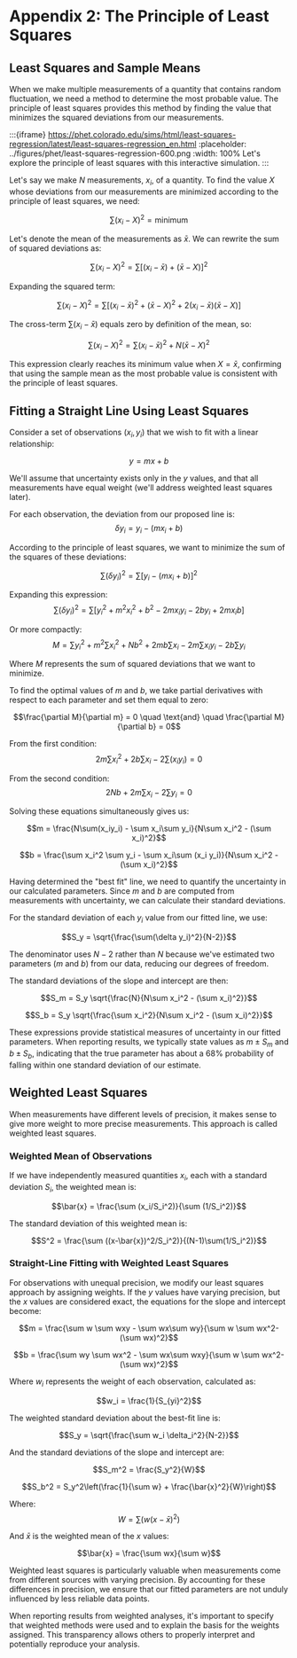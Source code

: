 # Appendix 2: The Principle of Least Squares

## Least Squares and Sample Means

When we make multiple measurements of a quantity that contains random fluctuation, we need a method to determine the most probable value. The principle of least squares provides this method by finding the value that minimizes the squared deviations from our measurements.

:::{iframe} https://phet.colorado.edu/sims/html/least-squares-regression/latest/least-squares-regression_en.html
:placeholder: ../figures/phet/least-squares-regression-600.png
:width: 100%
Let's explore the principle of least squares with this interactive simulation.
:::

Let's say we make $N$ measurements, $x_i$, of a quantity. To find the value $X$ whose deviations from our measurements are minimized according to the principle of least squares, we need:

$$\sum(x_i-X)^2 = \text{minimum}$$

Let's denote the mean of the measurements as $\bar{x}$. We can rewrite the sum of squared deviations as:

$$\sum (x_i - X)^2 = \sum[(x_i - \bar{x}) + (\bar{x}-X)]^2$$

Expanding the squared term:

$$\sum (x_i - X)^2 = \sum[(x_i - \bar{x})^2 + (\bar{x}-X)^2 + 2(x_i - \bar{x})(\bar{x}-X)]$$

The cross-term $\sum(x_i - \bar{x})$ equals zero by definition of the mean, so:

$$\sum (x_i - X)^2 = \sum(x_i - \bar{x})^2 + N(\bar{x}-X)^2$$

This expression clearly reaches its minimum value when $X = \bar{x}$, confirming that using the sample mean as the most probable value is consistent with the principle of least squares.

## Fitting a Straight Line Using Least Squares

Consider a set of observations $(x_i, y_i)$ that we wish to fit with a linear relationship:

$$y = mx + b$$

We'll assume that uncertainty exists only in the $y$ values, and that all measurements have equal weight (we'll address weighted least squares later).

For each observation, the deviation from our proposed line is:
$$\delta y_i = y_i - (mx_i + b)$$

According to the principle of least squares, we want to minimize the sum of the squares of these deviations:

$$\sum(\delta y_i)^2 = \sum[y_i - (mx_i + b)]^2$$

Expanding this expression:
$$\sum(\delta y_i)^2 = \sum[y_i^2 + m^2x_i^2 + b^2 - 2mx_iy_i - 2by_i + 2mx_ib]$$

Or more compactly:
$$M = \sum y_i^2 + m^2\sum x_i^2 + Nb^2 + 2mb\sum x_i - 2m\sum x_iy_i - 2b\sum y_i$$

Where $M$ represents the sum of squared deviations that we want to minimize.

To find the optimal values of $m$ and $b$, we take partial derivatives with respect to each parameter and set them equal to zero:

$$\frac{\partial M}{\partial m} = 0 \quad \text{and} \quad \frac{\partial M}{\partial b} = 0$$

From the first condition:
$$2m\sum x_i^2 + 2b\sum x_i - 2\sum(x_iy_i) = 0$$

From the second condition:
$$2Nb + 2m\sum x_i - 2\sum y_i = 0$$

Solving these equations simultaneously gives us:

$$m = \frac{N\sum(x_iy_i) - \sum x_i\sum y_i}{N\sum x_i^2 - (\sum x_i)^2}$$

$$b = \frac{\sum x_i^2 \sum y_i - \sum x_i\sum (x_i y_i)}{N\sum x_i^2 - (\sum x_i)^2}$$

Having determined the "best fit" line, we need to quantify the uncertainty in our calculated parameters. Since $m$ and $b$ are computed from measurements with uncertainty, we can calculate their standard deviations.

For the standard deviation of each $y_i$ value from our fitted line, we use:

$$S_y = \sqrt{\frac{\sum(\delta y_i)^2}{N-2}}$$

The denominator uses $N-2$ rather than $N$ because we've estimated two parameters ($m$ and $b$) from our data, reducing our degrees of freedom.

The standard deviations of the slope and intercept are then:

$$S_m = S_y \sqrt{\frac{N}{N\sum x_i^2 - (\sum x_i)^2}}$$

$$S_b = S_y \sqrt{\frac{\sum x_i^2}{N\sum x_i^2 - (\sum x_i)^2}}$$

These expressions provide statistical measures of uncertainty in our fitted parameters. When reporting results, we typically state values as $m \pm S_m$ and $b \pm S_b$, indicating that the true parameter has about a 68% probability of falling within one standard deviation of our estimate.

## Weighted Least Squares

When measurements have different levels of precision, it makes sense to give more weight to more precise measurements. This approach is called weighted least squares.

### Weighted Mean of Observations

If we have independently measured quantities $x_i$, each with a standard deviation $S_i$, the weighted mean is:

$$\bar{x} = \frac{\sum (x_i/S_i^2)}{\sum (1/S_i^2)}$$

The standard deviation of this weighted mean is:

$$S^2 = \frac{\sum ((x-\bar{x})^2/S_i^2)}{(N-1)\sum(1/S_i^2)}$$

### Straight-Line Fitting with Weighted Least Squares

For observations with unequal precision, we modify our least squares approach by assigning weights. If the $y$ values have varying precision, but the $x$ values are considered exact, the equations for the slope and intercept become:

$$m = \frac{\sum w \sum wxy - \sum wx\sum wy}{\sum w \sum wx^2-(\sum wx)^2}$$

$$b = \frac{\sum wy \sum wx^2 - \sum wx\sum wxy}{\sum w \sum wx^2-(\sum wx)^2}$$

Where $w_i$ represents the weight of each observation, calculated as:

$$w_i = \frac{1}{S_{yi}^2}$$

The weighted standard deviation about the best-fit line is:

$$S_y = \sqrt{\frac{\sum w_i \delta_i^2}{N-2}}$$

And the standard deviations of the slope and intercept are:

$$S_m^2 = \frac{S_y^2}{W}$$

$$S_b^2 = S_y^2\left(\frac{1}{\sum w} + \frac{\bar{x}^2}{W}\right)$$

Where:
$$W = \sum(w(x-\bar{x})^2)$$

And $\bar{x}$ is the weighted mean of the $x$ values:

$$\bar{x} = \frac{\sum wx}{\sum w}$$

Weighted least squares is particularly valuable when measurements come from different sources with varying precision. By accounting for these differences in precision, we ensure that our fitted parameters are not unduly influenced by less reliable data points.

When reporting results from weighted analyses, it's important to specify that weighted methods were used and to explain the basis for the weights assigned. This transparency allows others to properly interpret and potentially reproduce your analysis.
